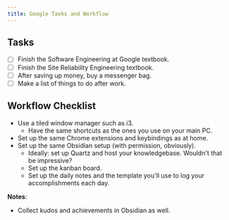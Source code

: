 ```yaml
---
title: Google Tasks and Workflow
---
```


## Tasks
- [ ] Finish the Software Engineering at Google textbook.
- [ ] Finish the Site Reliability Engineering textbook.
- [ ] After saving up money, buy a messenger bag.
- [ ] Make a list of things to do after work.

## Workflow Checklist
- Use a tiled window manager such as i3.
    - Have the same shortcuts as the ones you use on your main PC.
- Set up the same Chrome extensions and keybindings as at home.
- Set up the same Obsidian setup (with permission, obviously).
    - Ideally: set up Quartz and host your knowledgebase. Wouldn't that be impressive?
    - Set up the kanban board.
    - Set up the daily notes and the template you'll use to log your accomplishments each day.

**Notes**:
- Collect kudos and achievements in Obsidian as well.
